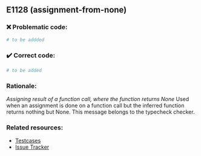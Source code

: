 ## E1128 (assignment-from-none)

### :x: Problematic code:

```python
# to be addded
```

### :heavy_check_mark: Correct code:

```python
# to be added
```

### Rationale:

 *Assigning result of a function call, where the function returns None*
  Used when an assignment is done on a function call but the inferred function
  returns nothing but None. This message belongs to the typecheck checker.



### Related resources:

- [Testcases](#)
- [Issue Tracker](https://github.com/PyCQA/pylint/issues?q=is%3Aissue+%22assignment-from-none%22+OR+%22E1128%22)
